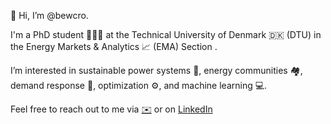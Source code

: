 👋 Hi, I’m @bewcro.

I'm a PhD student 👨🏻‍🎓 at the Technical University of Denmark 🇩🇰 (DTU) in the Energy Markets & Analytics 📈 (EMA) Section . 

I’m interested in sustainable power systems 🌱, energy communities 🏘, demand response 🔋, optimization ⚙️, and machine learning  💻. 

Feel free to reach out to me via [✉️](mailto:bewcro@dtu.dk) or on [LinkedIn](https://www.linkedin.com/in/bennevis-crowley/)

<!---
bewcro/bewcro is a ✨ special ✨ repository because its `README.md` (this file) appears on your GitHub profile.
You can click the Preview link to take a look at your changes.
--->
